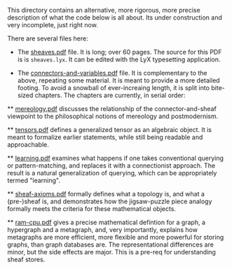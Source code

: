 
This directory contains an alternative, more rigorous, more precise
description of what the code below is all about. Its under construction
and very incomplete, just right now.

There are several files here:
* The [sheaves.pdf](sheaves.pdf) file. It is long; over 60 pages. The
  source for this PDF is is `sheaves.lyx`. It can be edited with the LyX
  typesetting application.

* The [connectors-and-variables.pdf](connectors-and-variables.pdf) file.
  It is complementary to the above, repeating some material. It is meant to
  provide a more detailed footing. To avoid a snowball of ever-increaing
  length, it is split into bite-sized chapters. The chapters are currently,
  in serial order:

** [mereology.pdf](mereology.pdf) discusses the relationship of the
   connector-and-sheaf viewpoint to the philosophical notions of mereology
   and postmodernism.

** [tensors.pdf](tensors.pdf) defines a generalized tensor as an algebraic
   object. It is meant to formalize earlier statements, while still being
   readable and approachable.

** [learning.pdf](learning.pdf) examines what happens if one takes
   conventional querying or pattern-matching, and replaces it with a
   connectionist approach. The result is a natural generalization of
   querying, which can be appropriately termed "learning".

** [sheaf-axioms.pdf](sheaf-axioms.pdf) formally defines what a topology
   is, and what a (pre-)sheaf is, and demonstrates how the jigsaw-puzzle
   piece analogy formally meets the criteria for these mathematical
   objects.

** [ram-cpu.pdf](ram-cpu.pdf) gives a precise mathematical defintion for
   a graph, a hypergraph and a metagraph, and, very importantly, explains
   how metagraphs are more efficient, more flexible and more powerful for
   storing graphs, than graph databases are. The representational
   differences are minor, but the side effects are major. This is a
   pre-req for understanding sheaf stores.
